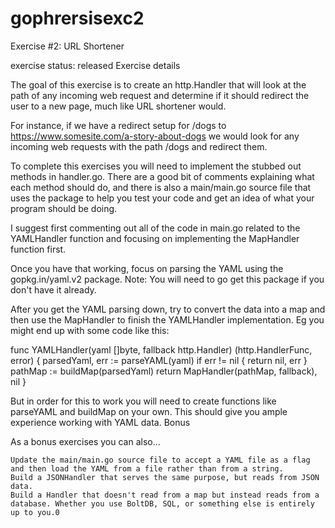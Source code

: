 # gophrersisexc2
Exercise #2: URL Shortener

exercise status: released
Exercise details

The goal of this exercise is to create an http.Handler that will look at the path of any incoming web request and determine if it should redirect the user to a new page, much like URL shortener would.

For instance, if we have a redirect setup for /dogs to https://www.somesite.com/a-story-about-dogs we would look for any incoming web requests with the path /dogs and redirect them.

To complete this exercises you will need to implement the stubbed out methods in handler.go. There are a good bit of comments explaining what each method should do, and there is also a main/main.go source file that uses the package to help you test your code and get an idea of what your program should be doing.

I suggest first commenting out all of the code in main.go related to the YAMLHandler function and focusing on implementing the MapHandler function first.

Once you have that working, focus on parsing the YAML using the gopkg.in/yaml.v2 package. Note: You will need to go get this package if you don't have it already.

After you get the YAML parsing down, try to convert the data into a map and then use the MapHandler to finish the YAMLHandler implementation. Eg you might end up with some code like this:

func YAMLHandler(yaml []byte, fallback http.Handler) (http.HandlerFunc, error) {
  parsedYaml, err := parseYAML(yaml)
  if err != nil {
    return nil, err
  }
  pathMap := buildMap(parsedYaml)
  return MapHandler(pathMap, fallback), nil
}

But in order for this to work you will need to create functions like parseYAML and buildMap on your own. This should give you ample experience working with YAML data.
Bonus

As a bonus exercises you can also...

    Update the main/main.go source file to accept a YAML file as a flag and then load the YAML from a file rather than from a string.
    Build a JSONHandler that serves the same purpose, but reads from JSON data.
    Build a Handler that doesn't read from a map but instead reads from a database. Whether you use BoltDB, SQL, or something else is entirely up to you.0
